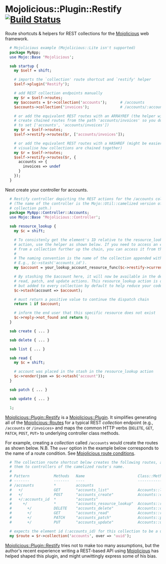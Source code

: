 # Mojolicious::Plugin::Restify [![Build Status](https://travis-ci.org/kwakwaversal/mojolicious-plugin-restify.svg?branch=master)](https://travis-ci.org/kwakwaversal/mojolicious-plugin-restify)

Route shortcuts & helpers for REST collections for the
[Mojolicious](http://mojolicio.us) web framework.

```perl
  # Mojolicious example (Mojolicious::Lite isn't supported)
  package MyApp;
  use Mojo::Base 'Mojolicious';

  sub startup {
    my $self = shift;

    # imports the `collection' route shortcut and `restify' helper
    $self->plugin('Restify');

    # add REST collection endpoints manually
    my $r = $self->routes;
    my $accounts = $r->collection('accounts');      # /accounts
    $accounts->collection('invoices');              # /accounts/:accounts_id/invoices

    # or add the equivalent REST routes with an ARRAYREF (the helper will
    # create chained routes from the path 'accounts/invoices' so you don't need
    # to set ['accounts', 'accounts/invoices'])
    my $r = $self->routes;
    $self->restify->routes($r, ['accounts/invoices']);

    # or add the equivalent REST routes with a HASHREF (might be easier to
    # visualise how collections are chained together)
    my $r = $self->routes;
    $self->restify->routes($r, {
      accounts => {
        invoices => undef
      }
    });
  }
```

Next create your controller for accounts.

```perl
  # Restify controller depicting the REST actions for the /accounts collection.
  # (The name of the controller is the Mojo::Util::camelized version of the
  # collection path.)
  package MyApp::Controller::Accounts;
  use Mojo::Base 'Mojolicious::Controller';

  sub resource_lookup {
    my $c = shift;

    # To consistenly get the element's ID relative to the resource_lookup
    # action, use the helper as shown below. If you need to access an element ID
    # from a collection further up the chain, you can access it from the stash.
    #
    # The naming convention is the name of the collection appended with '_id'.
    # E.g., $c->stash('accounts_id').
    my $account = your_lookup_account_resource_func($c->restify->current_id);

    # By stashing the $account here, it will now be available in the delete,
    # read, patch, and update actions. This resource_lookup action is option,
    # but added to every collection by default to help reduce your code.
    $c->stash(account => $account);

    # must return a positive value to continue the dispatch chain
    return 1 if $account;

    # inform the end user that this specific resource does not exist
    $c->reply->not_found and return 0;
  }

  sub create { ... }

  sub delete { ... }

  sub list { ... }

  sub read {
    my $c = shift;

    # account was placed in the stash in the resource_lookup action
    $c->render(json => $c->stash('account'));
  }

  sub patch { ... }

  sub update { ... }

  1;
```

[Mojolicious::Plugin::Restify](https://metacpan.org/release/Mojolicious-Plugin-Restify)
is a [Mojolicious::Plugin](https://metacpan.org/pod/Mojolicious::Plugin). It
simplifies generating all of the
[Mojolicious::Routes](https://metacpan.org/pod/Mojolicious::Routes) for a
typical REST *collection* endpoint (e.g., `/accounts` or `/invoices>` and maps
the common HTTP verbs (`DELETE`, `GET`, `PATCH`, `POST`, `PUT>` to underlying
controller class methods.

For example, creating a *collection* called `/accounts` would create the routes
as shown below. N.B. The `over` option in the example below corresponds to the
name of a route condition. See [Mojolicious route
conditions](https://metacpan.org/pod/Mojolicious::Routes#conditions).

```perl
  # The collection route shortcut below creates the following routes, and maps
  # them to controllers of the camelized route's name.
  #
  # Pattern           Methods   Name                        Class::Method Name
  # -------           -------   ----                        ------------------
  # /accounts         *         accounts
  #   +/              GET       "accounts_list"             Accounts::list
  #   +/              POST      "accounts_create"           Accounts::create
  #   +/:accounts_id  *         "accounts"
  #     +/            *         "accounts_resource_lookup"  Accounts::resource_lookup
  #       +/          DELETE    "accounts_delete"           Accounts::delete
  #       +/          GET       "accounts_read"             Accounts::read
  #       +/          PATCH     "accounts_patch"            Accounts::patch
  #       +/          PUT       "accounts_update"           Accounts::update

  # expects the element id (:accounts_id) for this collection to be a uuid
  my $route = $r->collection('accounts', over => 'uuid');
```

[Mojolicious::Plugin::Restify](https://metacpan.org/release/Mojolicious-Plugin-Restify)
tries not to make too many assumptions, but the author's recent experience
writing a REST-based API using
[Mojolicious](https://metacpan.org/release/Mojolicious) has helped shaped this
plugin, and might unwittingly express some of his bias.
